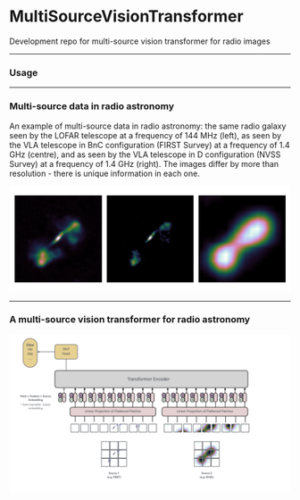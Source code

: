 # MultiSourceVisionTransformer
Development repo for multi-source vision transformer for radio images

---
### Usage


---
### Multi-source data in radio astronomy

An example of multi-source data in radio astronomy: the same radio galaxy seen by the LOFAR telescope at a frequency of 144 MHz (left), as seen by the VLA telescope in BnC configuration (FIRST Survey) at a frequency of 1.4 GHz (centre), and as seen by the VLA telescope in D configuration (NVSS Survey) at a frequency of 1.4 GHz (right). The images differ by more than resolution - there is unique information in each one. 

<p align="center">
  <img src="https://github.com/as595/MultiSourceTransformer/blob/main/figures/comparison.png" />
</p>

---

### A multi-source vision transformer for radio astronomy

<p align="center">
  <img src="https://github.com/as595/MultiSourceTransformer/blob/main/figures/diagram.png" />
</p>
